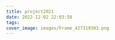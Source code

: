 ```yaml
---
title: project2021
date: 2022-12-02 22:03:50
tags:
cover_image: images/Frame_427319303.png
---
```







<!-- ![这是一个交互封面](Frame_427319303.png) -->